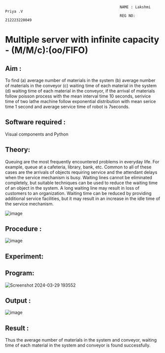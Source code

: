                                                         NAME : Lakshmi Priya .V
                                                        REG NO: 212223220049

# Multiple server with infinite capacity - (M/M/c):(oo/FIFO)
## Aim :
To find (a) average number of materials in the system (b) average number of materials in the conveyor (c) waiting time of each material in the system (d) waiting time of each material in the conveyor, if the arrival  of materials follow poisson process with the mean interval time 10 seconds, serivice time of two lathe machine follow exponential distribution with mean serice time 1 second and average service time of robot is 7seconds.

## Software required :
Visual components and Python

## Theory:
Queuing are the most frequently encountered problems in everyday life. For example, queue at a cafeteria, library, bank, etc. Common to all of these cases are the arrivals of objects requiring service and the attendant delays when the service mechanism is busy. Waiting lines cannot be eliminated completely, but suitable techniques can be used to reduce the waiting time of an object in the system. A long waiting line may result in loss of customers to an organization. Waiting time can be reduced by providing additional service facilities, but it may result in an increase in the idle time of the service mechanism.

![image](https://user-images.githubusercontent.com/103921593/203238035-1c8109bc-cbf2-4c77-baea-c5b682a752ef.png)

## Procedure :
![image](https://user-images.githubusercontent.com/103921593/203238265-176740b0-eae2-4772-90be-5449869ac9b0.png)
## Experiment:


## Program:
![Screenshot 2024-03-29 193552](https://github.com/Lakshmi-v-Priya/Muttiple-capacity-with-infinite-capacity/assets/151720706/4a47dd65-6ad4-4e6c-9528-114053cae279)

## Output :
![image](https://github.com/Lakshmi-v-Priya/Muttiple-capacity-with-infinite-capacity/assets/151720706/83c2f7b6-e977-4ea2-a5a6-61c26f63b4d4)

## Result : 
Thus the average number of materials in the system and conveyor, waiting time of each material in the system and conveyor is found successfully.


